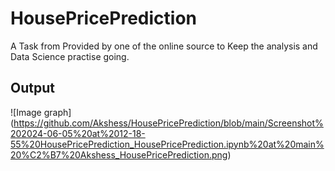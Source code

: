 # HousePricePrediction

A Task from Provided by one of the online source to Keep the analysis and Data Science practise going.

## Output

![Image graph] (https://github.com/Akshess/HousePricePrediction/blob/main/Screenshot%202024-06-05%20at%2012-18-55%20HousePricePrediction_HousePricePrediction.ipynb%20at%20main%20%C2%B7%20Akshess_HousePricePrediction.png)
